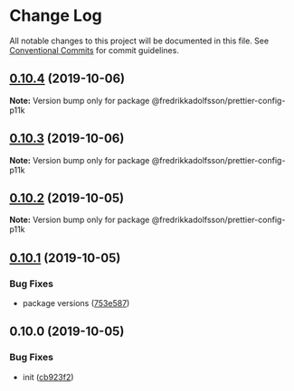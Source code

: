 # Change Log

All notable changes to this project will be documented in this file.
See [Conventional Commits](https://conventionalcommits.org) for commit guidelines.

## [0.10.4](https://github.com/fredrikkadolfsson/p11k/compare/@fredrikkadolfsson/prettier-config-p11k@0.10.3...@fredrikkadolfsson/prettier-config-p11k@0.10.4) (2019-10-06)

**Note:** Version bump only for package @fredrikkadolfsson/prettier-config-p11k





## [0.10.3](https://github.com/fredrikkadolfsson/p11k/compare/@fredrikkadolfsson/prettier-config-p11k@0.10.2...@fredrikkadolfsson/prettier-config-p11k@0.10.3) (2019-10-06)

**Note:** Version bump only for package @fredrikkadolfsson/prettier-config-p11k





## [0.10.2](https://github.com/fredrikkadolfsson/p11k/compare/@fredrikkadolfsson/prettier-config-p11k@0.10.1...@fredrikkadolfsson/prettier-config-p11k@0.10.2) (2019-10-05)

**Note:** Version bump only for package @fredrikkadolfsson/prettier-config-p11k





## [0.10.1](https://github.com/fredrikkadolfsson/p11k/compare/@fredrikkadolfsson/prettier-config-p11k@0.0.1...@fredrikkadolfsson/prettier-config-p11k@0.10.1) (2019-10-05)


### Bug Fixes

* package versions ([753e587](https://github.com/fredrikkadolfsson/p11k/commit/753e587))





## 0.10.0 (2019-10-05)


### Bug Fixes

* init ([cb923f2](https://github.com/fredrikkadolfsson/p11k/commit/cb923f2))
